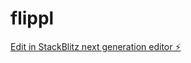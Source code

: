 # flippl

[Edit in StackBlitz next generation editor ⚡️](https://stackblitz.com/~/github.com/anhtuan9622/flippl)
